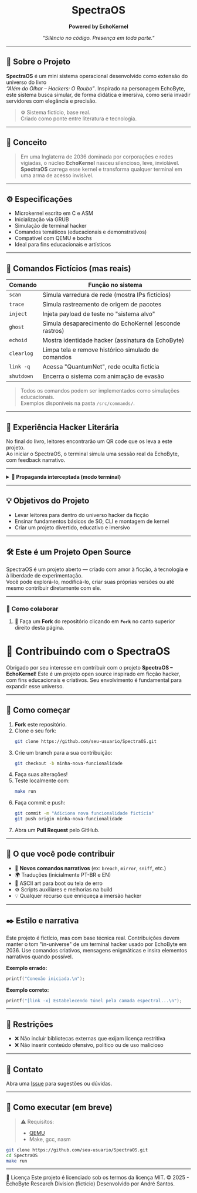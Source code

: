 <h1 align="center">SpectraOS</h1>
<p align="center"><strong>Powered by EchoKernel</strong></p>
<p align="center"><em>"Silêncio no código. Presença em toda parte."</em></p>

---

## 📘 Sobre o Projeto

**SpectraOS** é um mini sistema operacional desenvolvido como extensão do universo do livro  
<em>“Além do Olhar – Hackers: O Roubo”</em>. Inspirado na personagem EchoByte, este sistema busca simular, de forma didática e imersiva, como seria invadir servidores com elegância e precisão.

> ⚙️ Sistema fictício, base real.  
> Criado como ponte entre literatura e tecnologia.

---

## 🧠 Conceito

> Em uma Inglaterra de 2036 dominada por corporações e redes vigiadas, o núcleo **EchoKernel** nasceu silencioso, leve, inviolável.  
> **SpectraOS** carrega esse kernel e transforma qualquer terminal em uma arma de acesso invisível.

---

## ⚙️ Especificações

- Microkernel escrito em C e ASM
- Inicialização via GRUB
- Simulação de terminal hacker
- Comandos temáticos (educacionais e demonstrativos)
- Compatível com QEMU e bochs
- Ideal para fins educacionais e artísticos

---

## 🔐 Comandos Fictícios (mas reais)

| Comando        | Função no sistema                                              |
|----------------|----------------------------------------------------------------|
| `scan`         | Simula varredura de rede (mostra IPs fictícios)               |
| `trace`        | Simula rastreamento de origem de pacotes                      |
| `inject`       | Injeta payload de teste no "sistema alvo"                     |
| `ghost`        | Simula desaparecimento do EchoKernel (esconde rastros)        |
| `echoid`       | Mostra identidade hacker (assinatura da EchoByte)             |
| `clearlog`     | Limpa tela e remove histórico simulado de comandos            |
| `link -q`      | Acessa "QuantumNet", rede oculta fictícia                     |
| `shutdown`     | Encerra o sistema com animação de evasão                      |

> Todos os comandos podem ser implementados como simulações educacionais.  
> Exemplos disponíveis na pasta `/src/commands/`.

---

## 👾 Experiência Hacker Literária

No final do livro, leitores encontrarão um QR code que os leva a este projeto.  
Ao iniciar o SpectraOS, o terminal simula uma sessão real da EchoByte, com feedback narrativo.

---

<details>
<summary><strong>🎥 Propaganda interceptada (modo terminal)</strong></summary>
  
📡 TRANSMISSÃO INTERCEPTADA 📡

⚠️ TGS Classificação: NÍVEL VERMELHO

Detectado acesso não autorizado ao núcleo EchoKernel.

Usuário: [LEITOR]

Nível de acesso: INDETERMINADO

⚠️ O sistema está carregando...

[ ▓▓░░░░░░░░░░░░░░░ 17% ]

Iniciando ambiente isolado...
Removendo rastros digitais...
Aguardando comandos da operadora EchoByte...

> Este não é um sistema para usuários comuns.
> Este é o EchoKernel.

🌐 Silêncio no código. Presença em toda parte.

</details>

---

## 💡 Objetivos do Projeto

- Levar leitores para dentro do universo hacker da ficção
- Ensinar fundamentos básicos de SO, CLI e montagem de kernel
- Criar um projeto divertido, educativo e imersivo

---
## 🛠️ Este é um Projeto Open Source

SpectraOS é um projeto aberto — criado com amor à ficção, à tecnologia e à liberdade de experimentação.  
Você pode explorá-lo, modificá-lo, criar suas próprias versões ou até mesmo contribuir diretamente com ele.

---

### 🌟 Como colaborar

1. 🔱 Faça um **Fork** do repositório clicando em **`Fork`** no canto superior direito desta página.
# 🤝 Contribuindo com o SpectraOS

Obrigado por seu interesse em contribuir com o projeto **SpectraOS – EchoKernel**! Este é um projeto open source inspirado em ficção hacker, com fins educacionais e criativos. Seu envolvimento é fundamental para expandir esse universo.

---

## 🧭 Como começar

1. **Fork** este repositório.
2. Clone o seu fork:
   ```bash
   git clone https://github.com/seu-usuario/SpectraOS.git
   ```
3. Crie um branch para a sua contribuição:
   ```bash
   git checkout -b minha-nova-funcionalidade
   ```
4. Faça suas alterações!
5. Teste localmente com:
   ```bash
   make run
   ```
6. Faça commit e push:
   ```bash
   git commit -m "Adiciona nova funcionalidade fictícia"
   git push origin minha-nova-funcionalidade
   ```
7. Abra um **Pull Request** pelo GitHub.

---

## 🧠 O que você pode contribuir

- 📜 **Novos comandos narrativos** (ex: `breach`, `mirror`, `sniff`, etc.)
- 🌍 Traduções (inicialmente PT-BR e EN)
- 🎨 ASCII art para boot ou tela de erro
- ⚙️ Scripts auxiliares e melhorias na build
- 💡 Qualquer recurso que enriqueça a imersão hacker

---

## ✒️ Estilo e narrativa

Este projeto é fictício, mas com base técnica real. Contribuições devem manter o tom "in-universe" de um terminal hacker usado por EchoByte em 2036. Use comandos criativos, mensagens enigmáticas e insira elementos narrativos quando possível.

**Exemplo errado:**

```c
printf("Conexão iniciada.\n");
```

**Exemplo correto:**

```c
printf("[link -x] Estabelecendo túnel pela camada espectral...\n");
```

---

## 🛑 Restrições

- ❌ Não incluir bibliotecas externas que exijam licença restritiva
- ❌ Não inserir conteúdo ofensivo, político ou de uso malicioso

---

## 📧 Contato

Abra uma [Issue](https://github.com/dev-for-dev/SpectraOS/issues) para sugestões ou dúvidas.

---
## 🚀 Como executar (em breve)

> ⚠️ Requisitos:
> - [QEMU](https://www.qemu.org/)
> - Make, gcc, nasm

```bash
git clone https://github.com/seu-usuario/SpectraOS.git
cd SpectraOS
make run
```
---

📌 Licença Este projeto é licenciado sob os termos da licença MIT. © 2025 - EchoByte Research Division (fictício) Desenvolvido por André Santos.
